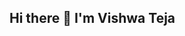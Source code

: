 ## Hi there 👋 I'm Vishwa Teja

<!--
**vishwateja31/vishwateja31** is a ✨ _special_ ✨ repository because its `README.md` (this file) appears on your GitHub profile.
| Field             | Details                                                                   |
|-------------------|------------------------------------------                                 |
| **Name**          |Vishwateja Vadlakonda                                                      |
| **code.swecha.org Username** | Vishwateja31                                                   |
| **Profile Link**  |[@Vishwateja31](https://code.swecha.org/Vishwateja31)                      |
| **Bio**           | Enthusiastic learner passionate about AI, Open Source, and Tech for Good. |
| **Location**      | Hyderabad, India                                                          |
| **Skills/Tech**   |Python(Basic), Java(Basic), HTML, Arduino, Verilog, MASM                   |





